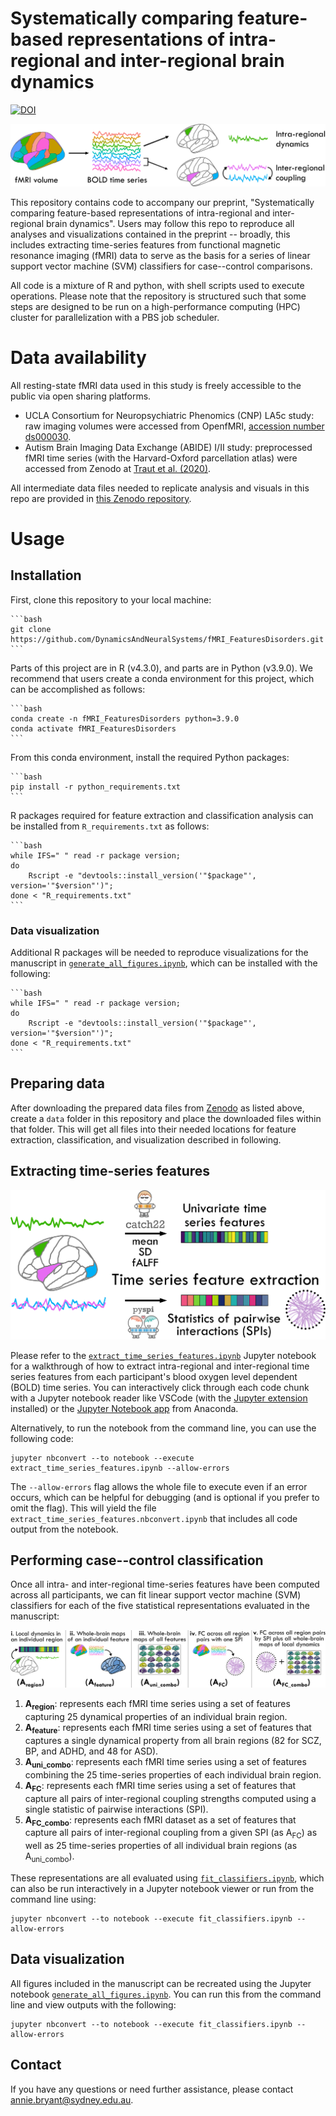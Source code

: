 # Systematically comparing feature-based representations of intra-regional and inter-regional brain dynamics

[![DOI](https://zenodo.org/badge/468609494.svg)](https://zenodo.org/doi/10.5281/zenodo.10467890)

![Five statistical representations depicted schematically](./plots/final_figures/intra_vs_inter_regional_properties.png)

This repository contains code to accompany our preprint, "Systematically comparing feature-based representations of intra-regional and inter-regional brain dynamics".
Users may follow this repo to reproduce all analyses and visualizations contained in the preprint -- broadly, this includes extracting time-series features from functional magnetic resonance imaging (fMRI) data to serve as the basis for a series of linear support vector machine (SVM) classifiers for case--control comparisons.

All code is a mixture of R and python, with shell scripts used to execute operations.
Please note that the repository is structured such that some steps are designed to be run on a high-performance computing (HPC) cluster for parallelization with a PBS job scheduler.


# Data availability

All resting-state fMRI data used in this study is freely accessible to the public via open sharing platforms.

* UCLA Consortium for Neuropsychiatric Phenomics (CNP) LA5c study: raw imaging volumes were accessed from OpenfMRI, [accession number ds000030](https://openfmri.org/dataset/ds000030/).
* Autism Brain Imaging Data Exchange (ABIDE) I/II study: preprocessed fMRI time series (with the Harvard-Oxford parcellation atlas) were accessed from Zenodo at [Traut et al. (2020)](https://doi.org/10.5281/zenodo.3625740).

All intermediate data files needed to replicate analysis and visuals in this repo are provided in [this Zenodo repository](https://zenodo.org/doi/10.5281/zenodo.10431854).

# Usage

## Installation

First, clone this repository to your local machine:

    ```bash
    git clone https://github.com/DynamicsAndNeuralSystems/fMRI_FeaturesDisorders.git
    ```

Parts of this project are in R (v4.3.0), and parts are in Python (v3.9.0).
We recommend that users create a conda environment for this project, which can be accomplished as follows:

    ```bash
    conda create -n fMRI_FeaturesDisorders python=3.9.0
    conda activate fMRI_FeaturesDisorders
    ```

From this conda environment, install the required Python packages:

    ```bash
    pip install -r python_requirements.txt
    ```

R packages required for feature extraction and classification analysis can be installed from `R_requirements.txt` as follows:

    ```bash
    while IFS=" " read -r package version; 
    do 
        Rscript -e "devtools::install_version('"$package"', version='"$version"')"; 
    done < "R_requirements.txt"
    ```

### Data visualization

Additional R packages will be needed to reproduce visualizations for the manuscript in [`generate_all_figures.ipynb`](https://github.com/DynamicsAndNeuralSystems/fMRI_FeaturesDisorders/blob/main/generate_all_figures.ipynb), which can be installed with the following:

    ```bash
    while IFS=" " read -r package version; 
    do 
        Rscript -e "devtools::install_version('"$package"', version='"$version"')"; 
    done < "R_requirements.txt"
    ```

## Preparing data

After downloading the prepared data files from [Zenodo](https://zenodo.org/doi/10.5281/zenodo.10431854) as listed above, create a `data` folder in this repository and place the downloaded files within that folder.
This will get all files into their needed locations for feature extraction, classification, and visualization described in following.

## Extracting time-series features

![Schematic depiction of extracting time-series features from resting-state fMRI data](./plots/final_figures/time_series_feature_extraction.png)

Please refer to the [`extract_time_series_features.ipynb`](https://github.com/DynamicsAndNeuralSystems/fMRI_FeaturesDisorders/blob/main/extract_time_series_features.ipynb) Jupyter notebook for a walkthrough of how to extract intra-regional and inter-regional time series features from each participant's blood oxygen level dependent (BOLD) time series.
You can interactively click through each code chunk with a Jupyter notebook reader like VSCode (with the [Jupyter extension](https://marketplace.visualstudio.com/items?itemName=ms-toolsai.jupyter) installed) or the [Jupyter Notebook app](https://anaconda.org/anaconda/jupyter) from Anaconda.

Alternatively, to run the notebook from the command line, you can use the following code:

```
jupyter nbconvert --to notebook --execute extract_time_series_features.ipynb --allow-errors
```

The `--allow-errors` flag allows the whole file to execute even if an error occurs, which can be helpful for debugging (and is optional if you prefer to omit the flag). 
This will yield the file `extract_time_series_features.nbconvert.ipynb` that includes all code output from the notebook.

## Performing case--control classification

Once all intra- and inter-regional time-series features have been computed across all participants, we can fit linear support vector machine (SVM) classifiers for each of the five statistical representations evaluated in the manuscript:

![Five statistical representations depicted schematically](./plots/final_figures/five_representations.png)

1. **A<sub>region</sub>**: represents each fMRI time series using a set of features capturing 25 dynamical properties of an individual brain region.
2. **A<sub>feature</sub>**: represents each fMRI time series using a set of features that captures a single dynamical property from all brain regions (82 for SCZ, BP, and ADHD, and 48 for ASD).
3. **A<sub>uni_combo</sub>**: represents each fMRI time series using a set of features combining the 25 time-series properties of each individual brain region.
4. **A<sub>FC</sub>**: represents each fMRI time series using a set of features that capture all pairs of inter-regional coupling strengths computed using a single statistic of pairwise interactions (SPI).
5. **A<sub>FC_combo</sub>**: represents each fMRI dataset as a set of features that capture all pairs of inter-regional coupling from a given SPI (as A<sub>FC</sub>) as well as 25 time-series properties of all individual brain regions (as A<sub>uni_combo</sub>). 

These representations are all evaluated using [`fit_classifiers.ipynb`](https://github.com/DynamicsAndNeuralSystems/fMRI_FeaturesDisorders/blob/main/fit_classifiers.ipynb), which can also be run interactively in a Jupyter notebook viewer or run from the command line using:

```
jupyter nbconvert --to notebook --execute fit_classifiers.ipynb --allow-errors
```

## Data visualization

All figures included in the manuscript can be recreated using the Jupyter notebook [`generate_all_figures.ipynb`](https://github.com/DynamicsAndNeuralSystems/fMRI_FeaturesDisorders/blob/main/generate_all_figures.ipynb).
You can run this from the command line and view outputs with the following:

```
jupyter nbconvert --to notebook --execute fit_classifiers.ipynb --allow-errors
```

## Contact

If you have any questions or need further assistance, please contact [annie.bryant@sydney.edu.au](mailto:annie.bryant@sydney.edu.aum).
